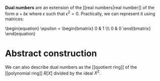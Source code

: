 **Dual numbers** are an extension of the [[real numbers|real number]] of the form $a + b \epsilon$ where $\epsilon$ such that $\epsilon^2 = 0$. Practically, we can represent it using matrices:

\begin{equation}
\epsilon = \begin{bmatrix} 0 & 1 \\\\\ 0 & 0 \end{bmatrix}
\end{equation}

# Abstract construction

We can also describe dual numbers as the [[quotient ring]] of the [[polynomial ring]] $R[X]$ divided by the ideal $X^2$.